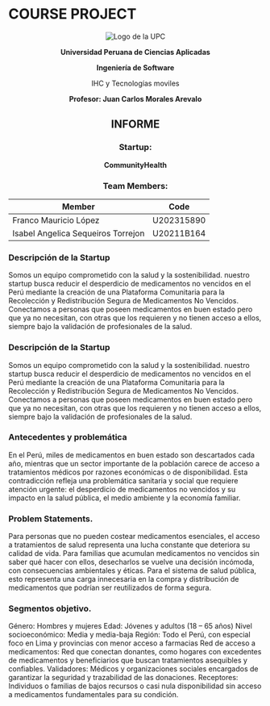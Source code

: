  # **COURSE PROJECT**

<p align="center">
  <img src="public/assets/images/UPC_logo_transparente.png" alt="Logo de la UPC" />
</p>

<p align="center"><strong>Universidad Peruana de Ciencias Aplicadas</strong></p>

<p align="center"><strong>Ingeniería de Software</strong></p>
 
<p align="center">IHC y Tecnologías moviles</p>

<p align="center"><strong>Profesor: Juan Carlos Morales Arevalo</strong> </p>

<h2 align="center">INFORME</h2>

<h3 align="center">Startup:</h3>
<p align="center"><strong>CommunityHealth</strong></p>

<h3 align="center">Team Members:</h3>

<div align="center">

| **Member**                           | **Code**     |
|--------------------------------------|--------------|
|Franco Mauricio López | U202315890 |
|Isabel Angelica Sequeiros Torrejon| U20211B164 |

</div>

### Descripción de la Startup 

Somos un equipo comprometido con la salud y la sostenibilidad. nuestro startup busca reducir el desperdicio de medicamentos no vencidos en el Perú mediante la creación de una Plataforma Comunitaria para la Recolección y Redistribución Segura de Medicamentos No Vencidos. <br>Conectamos a personas que poseen medicamentos en buen estado pero que ya no necesitan, con otras que los requieren y no tienen acceso a ellos, siempre bajo la validación de profesionales de la salud. 
### Descripción de la Startup 
Somos un equipo comprometido con la salud y la sostenibilidad. nuestro startup busca reducir el desperdicio de medicamentos no vencidos en el Perú mediante la creación de una Plataforma Comunitaria para la Recolección y Redistribución Segura de Medicamentos No Vencidos. Conectamos a personas que poseen medicamentos en buen estado pero que ya no necesitan, con otras que los requieren y no tienen acceso a ellos, siempre bajo la validación de profesionales de la salud. 
### Antecedentes y problemática 
En el Perú, miles de medicamentos en buen estado son descartados cada año, mientras que un sector importante de la población carece de acceso a tratamientos médicos por razones económicas o de disponibilidad. Esta contradicción refleja una problemática sanitaria y social que requiere atención urgente: el desperdicio de medicamentos no vencidos y su impacto en la salud pública, el medio ambiente y la economía familiar. 
### Problem Statements. 
Para personas que no pueden costear medicamentos esenciales, el acceso a tratamientos de salud representa una lucha constante que deteriora su calidad de vida. 
Para familias que acumulan medicamentos no vencidos sin saber qué hacer con ellos, desecharlos se vuelve una decisión incómoda, con consecuencias ambientales y éticas. 
Para el sistema de salud pública, esto representa una carga innecesaria en la compra y distribución de medicamentos que podrían ser reutilizados de forma segura. 
### Segmentos objetivo. 
Género: Hombres y mujeres 
Edad: Jóvenes y adultos (18 – 65 años) 
Nivel socioeconómico: Media y media-baja 
Región: Todo el Perú, con especial foco en Lima y provincias con menor acceso a farmacias 
Red de acceso a medicamentos: Red que conectan donantes, como hogares con excedentes de medicamentos y beneficiarios que buscan tratamientos asequibles y confiables. 
Validadores: Médicos y organizaciones sociales encargados de garantizar la seguridad y trazabilidad de las donaciones. 
Receptores: Individuos o familias de bajos recursos o casi nula disponibilidad sin acceso a medicamentos fundamentales para su condición.
